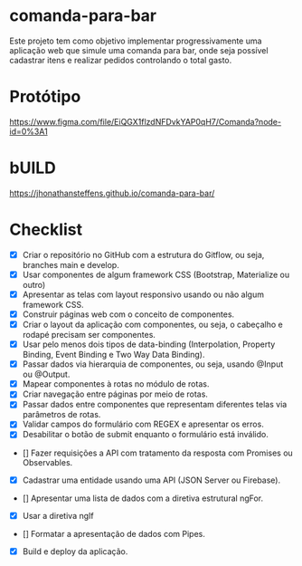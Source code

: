 # comanda-para-bar

Este projeto tem como objetivo implementar progressivamente uma aplicação web que simule uma comanda para bar, onde seja possível cadastrar itens e realizar pedidos controlando o total gasto.


# Protótipo
https://www.figma.com/file/EiQGX1flzdNFDvkYAP0qH7/Comanda?node-id=0%3A1
# bUILD
https://jhonathansteffens.github.io/comanda-para-bar/

# Checklist
- [x] Criar o repositório no GitHub com a estrutura do Gitflow, ou seja, branches main e develop.
- [X] Usar componentes de algum framework CSS (Bootstrap, Materialize ou outro)
- [X] Apresentar as telas com layout responsivo usando ou não algum framework CSS.
- [X] Construir páginas web com o conceito de componentes.
- [X] Criar o layout da aplicação com componentes, ou seja, o cabeçalho e rodapé precisam ser componentes.
- [X] Usar pelo menos dois tipos de data-binding (Interpolation, Property Binding, Event Binding e Two Way Data Binding).
- [X] Passar dados via hierarquia de componentes, ou seja, usando @Input ou @Output.
- [X] Mapear componentes à rotas no módulo de rotas.
- [X] Criar navegação entre páginas por meio de rotas.
- [X] Passar dados entre componentes que representam diferentes telas via parâmetros de rotas.
- [X] Validar campos do formulário com REGEX e apresentar os erros.
- [X] Desabilitar o botão de submit enquanto o formulário está inválido.
- [] Fazer requisições a API com tratamento da resposta com Promises ou Observables.
- [X] Cadastrar uma entidade usando uma API (JSON Server ou Firebase).
- [] Apresentar uma lista de dados com a diretiva estrutural ngFor.
- [X] Usar a diretiva ngIf
- [] Formatar a apresentação de dados com Pipes.
- [X] Build e deploy da aplicação.

